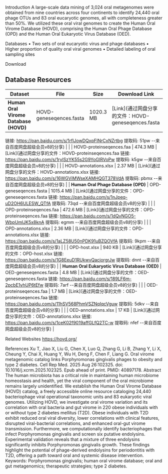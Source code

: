 Introduction
A large-scale data mining of 3,024 oral metagenomes were obtained from nine countries across four continents to identify 24,440 oral phage OTUs and 83 oral eucaryotic genomes, all with completeness greater than 50%. We utilized these oral viral genomes to create the Human Oral Virome Database (HOVD), comprising the Human Oral Phage Database (OPD) and the Human Oral Eukaryotic Virus Database (OED).

Databases
• Two sets of oral eucaryotic virus and phage databases
• Higher proportion of quality oral viral genomes
• Detailed labeling of oral sampling sites

Download
## Database Resources

| Dataset | File | Size | Download Link |
|---------|------|------|---------------|
| **Human Oral Virome Database (HOVD)** | HOVD-geneseqences.fasta | 1020.3 MB | [Link](通过网盘分享的文件：HOVD-geneseqences.fasta
链接: https://pan.baidu.com/s/1rflJowDQxpFINrCxNZrtbg 提取码: 51pw 
--来自百度网盘超级会员v8的分享) |
|  | HOVD-proteinseqences.faa | 474.3 MB | [Link](通过网盘分享的文件：HOVD-proteinseqences.faa
链接: https://pan.baidu.com/s/1rylSzYK55s2G9YoGIRVoPw 提取码: k5gw 
--来自百度网盘超级会员v8的分享) |
|  | HOVD-annotations.xlsx | 2.37 MB | [Link](通过网盘分享的文件：HOVD-annotations.xlsx
链接: https://pan.baidu.com/s/16WGViMWseXAMHQGT378VdA 提取码: pbmx 
--来自百度网盘超级会员v8的分享) |
| **Human Oral Phage Database (OPD)** | OPD-geneseqences.fasta | 1015.4 MB | [Link](通过网盘分享的文件：OPD-geneseqences.fasta
链接: https://pan.baidu.com/s/1nJpeq-uD2OH6ULESW_QTfA 提取码: 73qd 
--来自百度网盘超级会员v8的分享) |
|  | OPD-proteinseqences.faa | 472.6 MB | [Link](通过网盘分享的文件：OPD-proteinseqences.faa
链接: https://pan.baidu.com/s/1dQvNGO5-WbpUmlJK5x8knA 提取码: egmm 
--来自百度网盘超级会员v8的分享) |
|  | OPD-annotations.xlsx | 2.36 MB | [Link](通过网盘分享的文件：OPD-annotations.xlsx
链接: https://pan.baidu.com/s/1aLZ58U50nPDK91uBZQOVfA 提取码: 9kpm 
--来自百度网盘超级会员v8的分享) |
|  | OPD-host.xlsx | 940 KB | [Link](通过网盘分享的文件：OPD-host.xlsx
链接: https://pan.baidu.com/s/1G8EeuD1RUkwvQacjorgrJw 提取码: dnnt 
--来自百度网盘超级会员v8的分享) |
| **Human Oral Eukaryotic Virus Database (OED)** | OED-geneseqences.fasta | 4.8 MB | [Link](通过网盘分享的文件：OED-geneseqences.fasta
链接: https://pan.baidu.com/s/189LF6m-2pcbE1vhUP6tEfw 提取码: 7arf 
--来自百度网盘超级会员v8的分享) |
|  | OED-proteinseqences.faa | 1.7 MB | [Link](通过网盘分享的文件：OED-proteinseqences.faa
链接: https://pan.baidu.com/s/11hSV568PhmVSZNqIqcVguw 提取码: 5dkv 
--来自百度网盘超级会员v8的分享) |
|  | OED-annotations.xlsx | 17 KB | [Link](通过网盘分享的文件：OED-annotations.xlsx
链接: https://pan.baidu.com/s/1ceK02f9019affGLfQ2TC-w 提取码: nfef 
--来自百度网盘超级会员v8的分享) |


Related Websites
https://hovd.org/

References
Xu T, Jiao X, Liu G, Chen X, Luo Q, Zhang G, Li B, Zhang Y, Li X, Cheung Y, Chai X, Huang Y, Wu H, Deng F, Chen F, Liang G. Oral virome metagenomic catalog links Porphyromonas gingivalis phages to obesity and type 2 diabetes. Cell Rep Med. 2025 Aug 26:102325. doi: 10.1016/j.xcrm.2025.102325. Epub ahead of print. PMID: 40897178.
Abstract
The human microbiota has a critical role in maintaining human microbiome homeostasis and health, yet the viral component of the oral microbiome remains largely unidentified. We establish the Human Oral Virome Database (HOVD) catalog, a freely accessible online resource cataloging 24,440 bacteriophage viral operational taxonomic units and 83 eukaryotic viral genomes. Utilizing HOVD, we investigate oral virome variation and its correlation with oral bacteria and gut virome in 220 obese individuals with or without type 2 diabetes mellitus (T2D). Obese individuals with T2D exhibit reduced oral viral diversity, lower correlations with clinical features, disrupted viral-bacterial correlations, and enhanced oral-gut virome transmission. Furthermore, we computationally identify bacteriophages that infect Porphyromonas gingivalis and screen six putative endolysins. Experimental validation reveals that a mixture of three endolysins significantly inhibits Porphyromonas gingivalis growth. These findings highlight the potential of phage-derived endolysins for periodontitis with T2D, offering a path toward oral and systemic disease intervention.
Keywords: Porphyromonas gingivalis; human oral virome database; oral and gut metagenomics; therapeutic strategies; type 2 diabetes.
